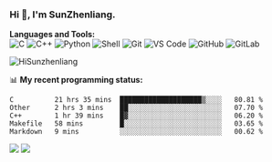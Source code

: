 
### Hi 👋, I'm SunZhenliang.



**Languages and Tools:**  
![C](https://img.shields.io/badge/-00599C?style=flat-square&logo=c&logoColor=white)
![C++](https://img.shields.io/badge/-C++-00599C?style=flat-square&logo=c%2B%2B&logoColor=white)
![Python](https://img.shields.io/badge/-Python-8fcfd1?style=flat-square&logo=Python)
![Shell](https://img.shields.io/badge/-Shell-blasck?style=flat-square&logo=Shell)
![Git](https://img.shields.io/badge/-Git-black?style=flat-square&logo=git)
![VS Code](https://img.shields.io/badge/-VS%20Code-007ACC?style=flat-square&logo=visual-studio-code)
![GitHub](https://img.shields.io/badge/-GitHub-181717?style=flat-square&logo=github)
![GitLab](https://img.shields.io/badge/-GitLab-FCA121?style=flat-square&logo=gitlab)

<img   src="https://github-readme-stats.vercel.app/api?username=HiSunzhenliang&count_private=true&show_icons=true" alt="HiSunzhenliang" />

📊 **My recent programming status:**
<!--START_SECTION:waka-->
```text
C          21 hrs 35 mins  ████████████████████▒░░░░   80.81 % 
Other      2 hrs 3 mins    ██░░░░░░░░░░░░░░░░░░░░░░░   07.70 % 
C++        1 hr 39 mins    █▓░░░░░░░░░░░░░░░░░░░░░░░   06.20 % 
Makefile   58 mins         █░░░░░░░░░░░░░░░░░░░░░░░░   03.65 % 
Markdown   9 mins          ░░░░░░░░░░░░░░░░░░░░░░░░░   00.62 % 
```
<!--END_SECTION:waka-->
[![](https://img.shields.io/ubuntu/v/ubuntu-wallpapers)](https://kubuntu.org/)
![](https://visitor-badge.glitch.me/badge?page_id=HiSunzhenliang.readme)

